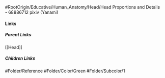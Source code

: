 #RootOrigin/Educative/Human_Anatomy/Head/Head Proportions and Details - 68886712 pixiv (Yanami)
#### Links
##### Parent Links
[[Head]]
##### Children Links
#Folder/Reference
#Folder/Color/Green
#Folder/Subcolor/1
